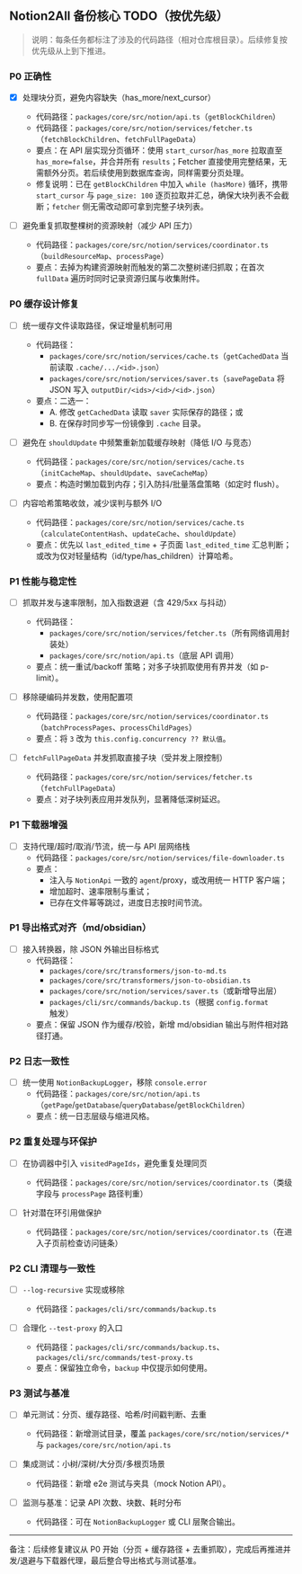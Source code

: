 ## Notion2All 备份核心 TODO（按优先级）

> 说明：每条任务都标注了涉及的代码路径（相对仓库根目录）。后续修复按优先级从上到下推进。

### P0 正确性

- [x] 处理块分页，避免内容缺失（has_more/next_cursor）
  - 代码路径：`packages/core/src/notion/api.ts`（`getBlockChildren`）
  - 代码路径：`packages/core/src/notion/services/fetcher.ts`（`fetchBlockChildren`、`fetchFullPageData`）
  - 要点：在 API 层实现分页循环：使用 `start_cursor`/`has_more` 拉取直至 `has_more=false`，并合并所有 `results`；Fetcher 直接使用完整结果，无需额外分页。若后续使用到数据库查询，同样需要分页处理。
  - 修复说明：已在 `getBlockChildren` 中加入 `while (hasMore)` 循环，携带 `start_cursor` 与 `page_size: 100` 逐页拉取并汇总，确保大块列表不会截断；`fetcher` 侧无需改动即可拿到完整子块列表。

- [ ] 避免重复抓取整棵树的资源映射（减少 API 压力）
  - 代码路径：`packages/core/src/notion/services/coordinator.ts`（`buildResourceMap`、`processPage`）
  - 要点：去掉为构建资源映射而触发的第二次整树递归抓取；在首次 `fullData` 遍历时同时记录资源归属与收集附件。

### P0 缓存设计修复

- [ ] 统一缓存文件读取路径，保证增量机制可用
  - 代码路径：
    - `packages/core/src/notion/services/cache.ts`（`getCachedData` 当前读取 `.cache/.../<id>.json`）
    - `packages/core/src/notion/services/saver.ts`（`savePageData` 将 JSON 写入 `outputDir/<ids>/<id>/<id>.json`）
  - 要点：二选一：
    - A. 修改 `getCachedData` 读取 `saver` 实际保存的路径；或
    - B. 在保存时同步写一份镜像到 `.cache` 目录。

- [ ] 避免在 `shouldUpdate` 中频繁重新加载缓存映射（降低 I/O 与竞态）
  - 代码路径：`packages/core/src/notion/services/cache.ts`（`initCacheMap`、`shouldUpdate`、`saveCacheMap`）
  - 要点：构造时懒加载到内存；引入防抖/批量落盘策略（如定时 flush）。

- [ ] 内容哈希策略收敛，减少误判与额外 I/O
  - 代码路径：`packages/core/src/notion/services/cache.ts`（`calculateContentHash`、`updateCache`、`shouldUpdate`）
  - 要点：优先以 `last_edited_time` + 子页面 `last_edited_time` 汇总判断；或改为仅对轻量结构（id/type/has_children）计算哈希。

### P1 性能与稳定性

- [ ] 抓取并发与速率限制，加入指数退避（含 429/5xx 与抖动）
  - 代码路径：
    - `packages/core/src/notion/services/fetcher.ts`（所有网络调用封装处）
    - `packages/core/src/notion/api.ts`（底层 API 调用）
  - 要点：统一重试/backoff 策略；对多子块抓取使用有界并发（如 p-limit）。

- [ ] 移除硬编码并发数，使用配置项
  - 代码路径：`packages/core/src/notion/services/coordinator.ts`（`batchProcessPages`、`processChildPages`）
  - 要点：将 `3` 改为 `this.config.concurrency ?? 默认值`。

- [ ] `fetchFullPageData` 并发抓取直接子块（受并发上限控制）
  - 代码路径：`packages/core/src/notion/services/fetcher.ts`（`fetchFullPageData`）
  - 要点：对子块列表应用并发队列，显著降低深树延迟。

### P1 下载器增强

- [ ] 支持代理/超时/取消/节流，统一与 API 层网络栈
  - 代码路径：`packages/core/src/notion/services/file-downloader.ts`
  - 要点：
    - 注入与 `NotionApi` 一致的 `agent`/proxy，或改用统一 HTTP 客户端；
    - 增加超时、速率限制与重试；
    - 已存在文件幂等跳过，进度日志按时间节流。

### P1 导出格式对齐（md/obsidian）

- [ ] 接入转换器，除 JSON 外输出目标格式
  - 代码路径：
    - `packages/core/src/transformers/json-to-md.ts`
    - `packages/core/src/transformers/json-to-obsidian.ts`
    - `packages/core/src/notion/services/saver.ts`（或新增导出层）
    - `packages/cli/src/commands/backup.ts`（根据 `config.format` 触发）
  - 要点：保留 JSON 作为缓存/校验，新增 md/obsidian 输出与附件相对路径打通。

### P2 日志一致性

- [ ] 统一使用 `NotionBackupLogger`，移除 `console.error`
  - 代码路径：`packages/core/src/notion/api.ts`（`getPage`/`getDatabase`/`queryDatabase`/`getBlockChildren`）
  - 要点：统一日志层级与缩进风格。

### P2 重复处理与环保护

- [ ] 在协调器中引入 `visitedPageIds`，避免重复处理同页
  - 代码路径：`packages/core/src/notion/services/coordinator.ts`（类级字段与 `processPage` 路径判重）

- [ ] 针对潜在环引用做保护
  - 代码路径：`packages/core/src/notion/services/coordinator.ts`（在进入子页前检查访问链条）

### P2 CLI 清理与一致性

- [ ] `--log-recursive` 实现或移除
  - 代码路径：`packages/cli/src/commands/backup.ts`

- [ ] 合理化 `--test-proxy` 的入口
  - 代码路径：`packages/cli/src/commands/backup.ts`、`packages/cli/src/commands/test-proxy.ts`
  - 要点：保留独立命令，`backup` 中仅提示如何使用。

### P3 测试与基准

- [ ] 单元测试：分页、缓存路径、哈希/时间戳判断、去重
  - 代码路径：新增测试目录，覆盖 `packages/core/src/notion/services/*` 与 `packages/core/src/notion/api.ts`

- [ ] 集成测试：小树/深树/大分页/多根页场景
  - 代码路径：新增 e2e 测试与夹具（mock Notion API）。

- [ ] 监测与基准：记录 API 次数、块数、耗时分布
  - 代码路径：可在 `NotionBackupLogger` 或 CLI 层聚合输出。

---

备注：后续修复建议从 P0 开始（分页 + 缓存路径 + 去重抓取），完成后再推进并发/退避与下载器代理，最后整合导出格式与测试基准。


